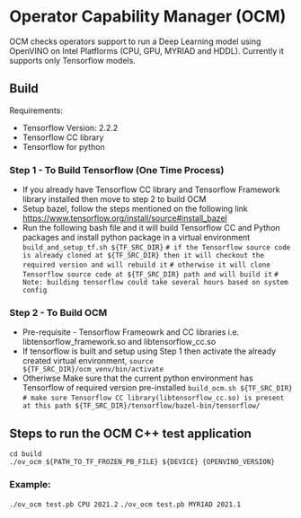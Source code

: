 # Operator Capability Manager (OCM)

OCM checks operators support to run a Deep Learning model using OpenVINO on Intel Platflorms (CPU, GPU, MYRIAD and HDDL). 
Currently it supports only Tensorflow models.

## Build 
Requirements:
- Tensorflow Version: 2.2.2
- Tensorflow CC library
- Tensorflow for python 

### Step 1 -  To Build Tensorflow (One Time Process)
- If you already have Tensorflow CC library and Tensorflow Framework library installed then move to step 2 to build OCM
- Setup bazel, follow the steps mentioned on the following link
    https://www.tensorflow.org/install/source#install_bazel
- Run the following bash file and it will build Tensorflow CC and Python packages and install python package in a virtual environment
`build_and_setup_tf.sh ${TF_SRC_DIR}`
`# if the Tensorflow source code is already cloned at ${TF_SRC_DIR} then it will checkout the required version and will rebuild it`
`# otherwise it will clone Tensorflow source code at ${TF_SRC_DIR} path and will build it`
`# Note: building tensorflow could take several hours based on system config`

### Step 2 - To Build OCM 
- Pre-requisite - Tensorflow Frameowrk and CC libraries i.e. libtensorflow_framework.so and libtensorflow_cc.so
- If tensorflow is built and setup using Step 1 then activate the already created virtual environment,
`source ${TF_SRC_DIR}/ocm_venv/bin/activate`
- Otheriwse Make sure that the current python environment has Tensorflow of required version pre-installed
`build_ocm.sh ${TF_SRC_DIR}`  
`# make sure Tensorflow CC library(libtensorflow_cc.so) is present at this path ${TF_SRC_DIR}/tensorflow/bazel-bin/tensorflow/`

## Steps to run the OCM C++ test application
`cd build`  
`./ov_ocm ${PATH_TO_TF_FROZEN_PB_FILE} ${DEVICE} {OPENVINO_VERSION}`  

### Example:
`./ov_ocm test.pb CPU 2021.2`
`./ov_ocm test.pb MYRIAD 2021.1`

